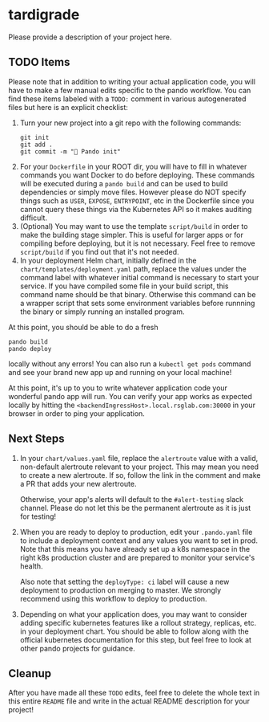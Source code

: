# tardigrade

Please provide a description of your project here.

## TODO Items
Please note that in addition to writing your actual application code, you will have to make a few manual edits specific to the pando workflow.
You can find these items labeled with a `TODO:` comment in various autogenerated files but here is an explicit checklist:

1. Turn your new project into a git repo with the following commands:
   ```
   git init
   git add .
   git commit -m "🌳 Pando init"
   ```
2. For your `Dockerfile` in your ROOT dir, you will have to fill in whatever commands you want Docker to do before deploying.
   These commands will be executed during a `pando build` and can be used to build dependencies or simply move files. However please do NOT specify things 
   such as `USER`, `EXPOSE`, `ENTRYPOINT`, etc in the Dockerfile since you cannot query these things via the Kubernetes API so it makes auditing difficult.
3. (Optional) You may want to use the template `script/build` in order to make the building stage simpler. This is useful for larger apps or for compiling
   before deploying, but it is not necessary. Feel free to remove `script/build` if you find out that it's not needed.
4. In your deployment Helm chart, initially defined in the `chart/templates/deployment.yaml` path, replace the values under the command label with whatever
   initial command is necessary to start your service. If you have compiled some file in your build script, this command name should be that binary. Otherwise this command can be 
   a wrapper script that sets some environment variables before runnning the binary or simply running an installed program.

At this point, you should be able to do a fresh
```
pando build
pando deploy
```
locally without any errors! You can also run a `kubectl get pods` command and see your brand new app up and running on your local machine!

At this point, it's up to you to write whatever application code your wonderful pando app will run. You can verify your app works as expected locally by hitting the `<backendIngressHost>.local.rsglab.com:30000` in your browser in order to ping your application.

## Next Steps
1. In your `chart/values.yaml` file, replace the `alertroute` value with a valid, non-default alertroute relevant to your project. This may mean you
   need to create a new alertroute. If so, follow the link in the comment and make a PR that adds your new alertroute.

   Otherwise, your app's alerts will default to the `#alert-testing` slack channel. Please do not let this be the permanent alertroute as it is just for testing!
2. When you are ready to deploy to production, edit your `.pando.yaml` file to include a deployment context and any values you want to set in prod.
   Note that this means you have already set up a k8s namespace in the right k8s production cluster and are prepared to monitor your service's health.

   Also note that setting the `deployType: ci` label will cause a new deployment to production on merging to master. We strongly recommend using this workflow to deploy to production.
3. Depending on what your application does, you may want to consider adding specific kubernetes features like a rollout strategy, replicas, etc. in your deployment chart.
   You should be able to follow along with the official kubernetes documentation for this step, but feel free to look at other pando projects for guidance.

## Cleanup
After you have made all these `TODO` edits, feel free to delete the whole text in this entire `README` file and write in the actual README description for your project!

